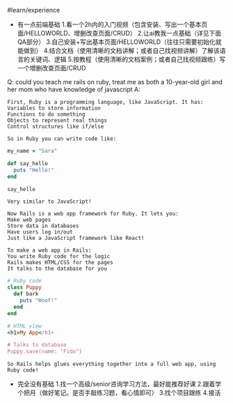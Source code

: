 #learn/experience 

- 有一点前端基础
1.看一个2h内的入门视频（包含安装、写出一个基本页面/HELLOWORLD、增删改查页面/CRUD）
2.让ai教我一点基础（详见下面QA部分）
3.自己安装+写出基本页面/HELLOWORLD（往往只需要初始化就能做到）
4.结合文档（使用清晰的文档讲解；或者自己找视频讲解）了解该语言的关键词、逻辑
5.按教程（使用清晰的文档案例；或者自己找视频跟练）写一个增删改查页面/CRUD

Q: could you teach me rails on ruby, treat me as both a 10-year-old girl and her mom who have knowledge of javascript
A: 
```
First, Ruby is a programming language, like JavaScript. It has:
Variables to store information
Functions to do something
Objects to represent real things
Control structures like if/else

So in Ruby you can write code like:
```
```ruby
my_name = "Sara" 

def say_hello
  puts "Hello!"
end

say_hello
```
```
Very similar to JavaScript!

Now Rails is a web app framework for Ruby. It lets you:
Make web pages
Store data in databases
Have users log in/out
Just like a JavaScript framework like React!

To make a web app in Rails:
You write Ruby code for the logic
Rails makes HTML/CSS for the pages
It talks to the database for you
```
```ruby
# Ruby code
class Puppy
  def bark
    puts "Woof!" 
  end
end

# HTML view 
<h1>My App</h1>

# Talks to database
Puppy.save(name: "Fido")
```
```
So Rails helps glues everything together into a full web app, using Ruby code!
```


- 完全没有基础
1.找一个高级/senior咨询学习方法，最好能推荐好课
2.跟着学个把月（做好笔记。是否手敲练习题，看心情即可）
3.找个项目跟练
4.接活